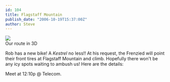 ```yaml
---
id: 104
title: Flagstaff Mountain
publish_date: "2006-10-19T15:37:00Z"
author: Steve
---
```

![](http://www.flagstafffrenzy.org/wp-content/uploads/2006/10/flagstaff_3D.gif)  
Our route in 3D

Rob has a new bike! A _Kestrel_ no less!! At his request, the Frenzied will point their front tires at Flagstaff Mountain and climb. Hopefully there won't be any icy spots waiting to ambush us! Here are the details:

Meet at 12:10p @ Telecom.
